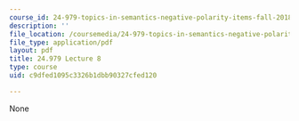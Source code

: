 ```yaml
---
course_id: 24-979-topics-in-semantics-negative-polarity-items-fall-2018
description: ''
file_location: /coursemedia/24-979-topics-in-semantics-negative-polarity-items-fall-2018/c9dfed1095c3326b1dbb90327cfed120_MIT24_979F18_lec8.pdf
file_type: application/pdf
layout: pdf
title: 24.979 Lecture 8
type: course
uid: c9dfed1095c3326b1dbb90327cfed120

---
```

None